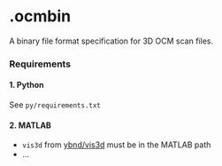 # .ocmbin

A binary file format specification for 3D OCM scan files.



### Requirements

#### 1. Python

See `py/requirements.txt`

#### 2. MATLAB

* `vis3d` from [ybnd/vis3d](https://github.com/ybnd/vis3d) must be in the MATLAB path
* ...
